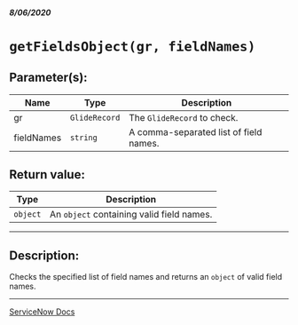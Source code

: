 ##### 8/06/2020
# `getFieldsObject(gr, fieldNames)`
## Parameter(s):
| Name | Type | Description |
|---|---|---|
| gr | `GlideRecord` | The `GlideRecord` to check. |
| fieldNames | `string` | A comma-separated list of field names. |

## Return value:
| Type | Description |
|---|---|
| `object` | An `object` containing valid field names. |

---

## Description:
Checks the specified list of field names and returns an `object` of valid field names.

---

[ServiceNow Docs](https://developer.servicenow.com/dev.do#!/reference/api/newyork/server/no-namespace/c_GlideSPScriptableScopedAPI#r_GSPS-getFieldsObject_GR_S)